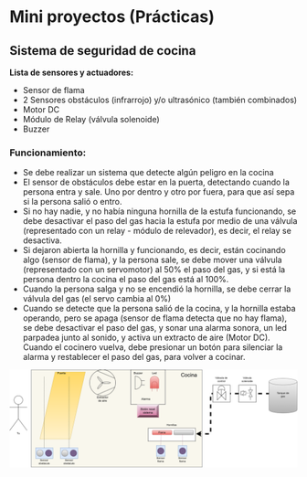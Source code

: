 # Mini proyectos (Prácticas)

## Sistema de seguridad de cocina

**Lista de sensores y actuadores:**

- Sensor de flama
- 2 Sensores obstáculos (infrarrojo) y/o ultrasónico (también combinados)
- Motor DC
- Módulo de Relay (válvula solenoide)
- Buzzer

### Funcionamiento:

- Se debe realizar un sistema que detecte algún peligro en la cocina
- El sensor de obstáculos debe estar en la puerta, detectando cuando la persona entra y sale. Uno por dentro y otro por fuera, para que así sepa si la persona salió o entro.
- Si no hay nadie, y no había ninguna hornilla de la estufa funcionando, se debe desactivar el paso del gas hacia la estufa por medio de una válvula (representado con un relay - módulo de relevador), es decir, el relay se desactiva.
- Si dejaron abierta la hornilla y funcionando, es decir, están cocinando algo (sensor de flama), y la persona sale, se debe mover una válvula (representado con un servomotor) al 50% el paso del gas, y si está la persona dentro la cocina el paso del gas está al 100%.
- Cuando la persona salga y no se encendió la hornilla, se debe cerrar la válvula del gas (el servo cambia al 0%)
- Cuando se detecte que la persona salió de la cocina, y la hornilla estaba operando, pero se apaga (sensor de flama detecta que no hay flama), se debe desactivar el paso del gas, y sonar una alarma sonora, un led parpadea junto al sonido, y activa un extracto de aire (Motor DC). Cuando el cocinero vuelva, debe presionar un botón para silenciar la alarma y restablecer el paso del gas, para volver a cocinar.

![cocina](assets/diagrama_practica4.drawio.png)